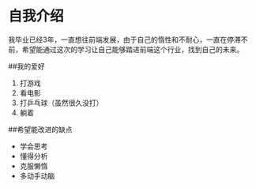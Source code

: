 # 自我介绍

我毕业已经3年，一直想往前端发展，由于自己的惰性和不耐心，一直在停滞不前，希望能通过这次的学习让自己能够踏进前端这个行业，找到自己的未来。

##我的爱好

1. 打游戏
2. 看电影
3. 打乒乓球（虽然很久没打）
4. 躺着

##希望能改进的缺点

* 学会思考
* 懂得分析
* 克服懒惰
* 多动手动脑

